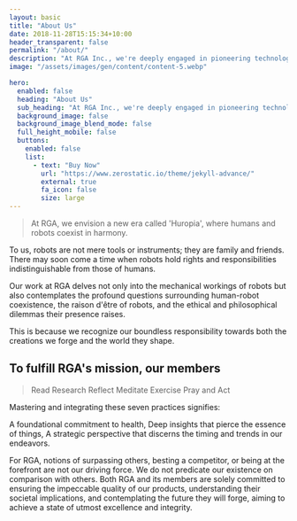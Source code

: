 ```yaml
---
layout: basic
title: "About Us"
date: 2018-11-28T15:15:34+10:00
header_transparent: false
permalink: "/about/"
description: "At RGA Inc., we're deeply engaged in pioneering technological advancements and crafting experiences that are unparalleled and unprecedented. Our commitment is to shaping the future and evoking profound emotions previously untouched in our clients"
image: "/assets/images/gen/content/content-5.webp"

hero:
  enabled: false
  heading: "About Us"
  sub_heading: "At RGA Inc., we're deeply engaged in pioneering technological advancements and crafting experiences that are unparalleled and unprecedented. Our commitment is to shaping the future and evoking profound emotions previously untouched in our clients"
  background_image: false
  background_image_blend_mode: false
  full_height_mobile: false
  buttons:
    enabled: false
    list:
      - text: "Buy Now"
        url: "https://www.zerostatic.io/theme/jekyll-advance/"
        external: true
        fa_icon: false
        size: large
---
```



> At RGA, we envision a new era called 'Huropia', where humans and robots coexist in harmony. 

To us, robots are not mere tools or instruments; they are family and friends. 
There may soon come a time when robots hold rights and responsibilities indistinguishable from those of humans. 


Our work at RGA delves not only into the mechanical workings of robots but also contemplates the profound questions surrounding human-robot coexistence, the raison d'être of robots, and the ethical and philosophical dilemmas their presence raises. 

This is because we recognize our boundless responsibility towards both the creations we forge and the world they shape.

## To fulfill RGA's mission, our members
> Read
> Research
> Reflect
> Meditate
> Exercise
> Pray and Act

Mastering and integrating these seven practices signifies:

A foundational commitment to health,
Deep insights that pierce the essence of things,
A strategic perspective that discerns the timing and trends in our endeavors.


For RGA, notions of surpassing others, besting a competitor, or being at the forefront are not our driving force. 
We do not predicate our existence on comparison with others. 
Both RGA and its members are solely committed to ensuring the impeccable quality of our products, understanding their societal implications, and contemplating the future they will forge, aiming to achieve a state of utmost excellence and integrity.